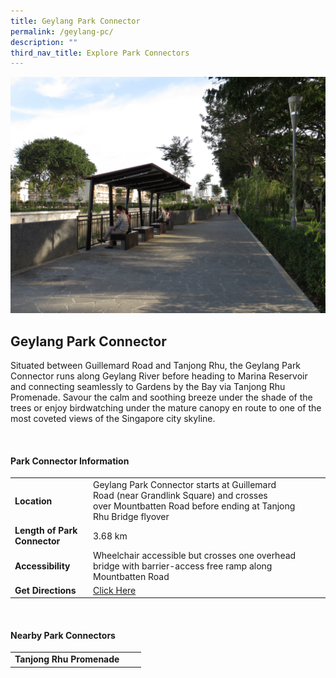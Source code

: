 ```yaml
---
title: Geylang Park Connector
permalink: /geylang-pc/
description: ""
third_nav_title: Explore Park Connectors
---
```

![Geylang Park Connector](/images/geylang%20pc.jfif)

## Geylang Park Connector

Situated between Guillemard Road and Tanjong Rhu, the Geylang Park Connector runs along Geylang River before heading to Marina Reservoir and connecting seamlessly to Gardens by the Bay via Tanjong Rhu Promenade. Savour the calm and soothing breeze under the shade of the trees or enjoy birdwatching under the mature canopy en route to one of the most coveted views of the Singapore city skyline.

<br>

#### Park Connector Information

|  |  |  |
| -------- | -------- | -------- |
| **Location** | Geylang Park Connector starts at&nbsp;Guillemard Road&nbsp;(near Grandlink Square) and crosses over&nbsp;Mountbatten Road&nbsp;before ending at&nbsp;Tanjong Rhu Bridge flyover |  |
| **Length of Park Connector** | 3.68 km   |  |
| **Accessibility** | Wheelchair accessible but crosses one overhead bridge with barrier-access free ramp along Mountbatten Road | |
| **Get Directions** | [Click Here](https://www.onemap.gov.sg/main/v2/?lat=1.305262208327555&amp;lng=103.884831292393) | |

<br>

#### Nearby Park Connectors

|   |  |  |
| -------- | -------- | -------- |
| **Tanjong Rhu Promenade** | | |